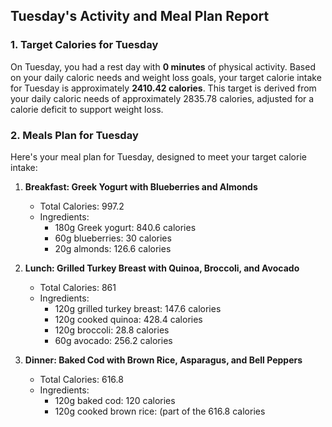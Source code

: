 ## Tuesday's Activity and Meal Plan Report

### 1. Target Calories for Tuesday
On Tuesday, you had a rest day with **0 minutes** of physical activity. Based on your daily caloric needs and weight loss goals, your target calorie intake for Tuesday is approximately **2410.42 calories**. This target is derived from your daily caloric needs of approximately 2835.78 calories, adjusted for a calorie deficit to support weight loss.

### 2. Meals Plan for Tuesday
Here's your meal plan for Tuesday, designed to meet your target calorie intake:

1. **Breakfast: Greek Yogurt with Blueberries and Almonds**
   - Total Calories: 997.2
   - Ingredients:
     - 180g Greek yogurt: 840.6 calories
     - 60g blueberries: 30 calories
     - 20g almonds: 126.6 calories

2. **Lunch: Grilled Turkey Breast with Quinoa, Broccoli, and Avocado**
   - Total Calories: 861
   - Ingredients:
     - 120g grilled turkey breast: 147.6 calories
     - 120g cooked quinoa: 428.4 calories
     - 120g broccoli: 28.8 calories
     - 60g avocado: 256.2 calories

3. **Dinner: Baked Cod with Brown Rice, Asparagus, and Bell Peppers**
   - Total Calories: 616.8
   - Ingredients:
     - 120g baked cod: 120 calories
     - 120g cooked brown rice: (part of the 616.8 calories